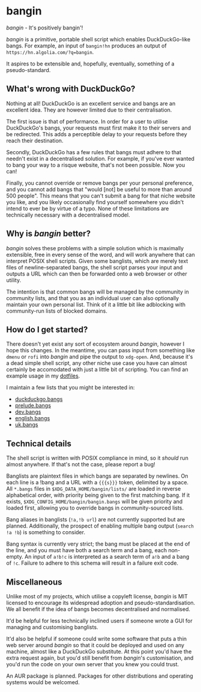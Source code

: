# bangin

_bangin_ - It's positively bangin'!

_bangin_ is a primitive, portable shell script which enables DuckDuckGo-like bangs. For example, an input of `bangin!hn` produces an output of `https://hn.algolia.com/?q=bangin`.

It aspires to be extensible and, hopefully, eventually, something of a pseudo-standard.

## What's wrong with DuckDuckGo?

Nothing at all! DuckDuckGo is an excellent service and bangs are an excellent idea. They are however limited due to their centralisation.

The first issue is that of performance. In order for a user to utilise DuckDuckGo's bangs, your requests must first make it to their servers and be redirected. This adds a perceptible delay to your requests before they reach their destination.

Secondly, DuckDuckGo has a few rules that bangs must adhere to that needn't exist in a decentralised solution. For example, if you've ever wanted to bang your way to a risque website, that's not been possible. Now you can!

Finally, you cannot override or remove bangs per your personal preference, and you cannot add bangs that "would [not] be useful to more than around 500 people". This means that you can't submit a bang for that niche website you like, and you likely occasionally find yourself somewhere you didn't intend to ever be by virtue of a typo. None of these limitations are technically necessary with a decentralised model.

## Why is _bangin_ better?

_bangin_ solves these problems with a simple solution which is maximally extensible, free in every sense of the word, and will work anywhere that can interpret POSIX shell scripts. Given some banglists, which are merely text files of newline-separated bangs, the shell script parses your input and outputs a URL which can then be forwarded onto a web browser or other utility.

The intention is that common bangs will be managed by the community in community lists, and that you as an individual user can also optionally maintain your own personal list. Think of it a little bit like adblocking with community-run lists of blocked domains.

## How do I get started?

There doesn't yet exist any sort of ecosystem around _bangin_, however I hope this changes. In the meantime, you can pass input from something like `dmenu` or `rofi` into _bangin_ and pipe the output to `xdg-open`. And, because it's a dead simple shell script, any other niche use case you have can almost certainly be accomodated with just a little bit of scripting. You can find an example usage in my [dotfiles](https://github.com/samhh/dotfiles/blob/desktop-linux/home/scripts/web-search.sh).

I maintain a few lists that you might be interested in:

- [duckduckgo.bangs](https://github.com/samhh/duckduckgo.bangs)
- [prelude.bangs](https://github.com/samhh/prelude.bangs)
- [dev.bangs](https://github.com/samhh/dev.bangs)
- [english.bangs](https://github.com/samhh/english.bangs)
- [uk.bangs](https://github.com/samhh/uk.bangs)

## Technical details

The shell script is written with POSIX compliance in mind, so it _should_ run almost anywhere. If that's not the case, please report a bug!

Banglists are plaintext files in which bangs are separated by newlines. On each line is a !bang and a URL with a `{{{s}}}` token, delimited by a space. All `*.bangs` files in `$XDG_DATA_HOME/bangin/lists/` are loaded in reverse alphabetical order, with priority being given to the first matching bang. If it exists, `$XDG_CONFIG_HOME/bangin/bangin.bangs` will be given priority and loaded first, allowing you to override bangs in community-sourced lists.

Bang aliases in banglists (`!a,!b url`) are not currently supported but are planned. Additionally, the prospect of enabling multiple bang output (`search !a !b`) is something to consider.

Bang syntax is currently very strict; the bang must be placed at the end of the line, and you must have both a search term and a bang, each non-empty. An input of `a!b!c` is interpreted as a search term of `a!b` and a bang of `!c`. Failure to adhere to this schema will result in a failure exit code.

## Miscellaneous

Unlike most of my projects, which utilise a copyleft license, _bangin_ is MIT licensed to encourage its widespread adoption and pseudo-standardisation. We all benefit if the idea of bangs becomes decentralised and normalised.

It'd be helpful for less technically inclined users if someone wrote a GUI for managing and customising banglists.

It'd also be helpful if someone could write some software that puts a thin web server around _bangin_ so that it could be deployed and used on any machine, almost like a DuckDuckGo substitute. At this point you'd have the extra request again, but you'd still benefit from _bangin_'s customisation, and you'd run the code on your own server that you knew you could trust.

An AUR package is planned. Packages for other distributions and operating systems would be welcomed.

